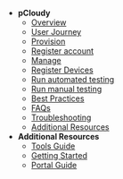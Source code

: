 - **pCloudy**
  - [Overview](pcloudy/pcloudy-overview)
  -	[User Journey](pcloudy/pcloudy-user-journey)
  - [Provision](pcloudy/pcloudy-provision)
  - [Register account](pcloudy/pcloudy-register)
  - [Manage](pcloudy/pcloudy-manage)
  - [Register Devices](pcloudy/pcloudy-register-devices)
  - [Run automated testing](pcloudy/pcloudy-automated-testing)
  - [Run manual testing](pcloudy/pcloudy-manual-testing)    
  - [Best Practices](pcloudy/pcloudy-best-practices)
  - [FAQs](pcloudy/pcloudy-faqs)
  - [Troubleshooting](pcloudy/pcloudy-troubleshooting)
  - [Additional Resources](pcloudy/pcloudy-additional-resources)        
- **Additional Resources**
  - [Tools Guide](https://docs.developer.tech.gov.sg/docs/ship-hats-tools-guide/#/tools-overview)
  - [Getting Started](https://docs.developer.tech.gov.sg/docs/ship-hats-getting-started-guide/#/)
  - [Portal Guide](https://docs.developer.tech.gov.sg/docs/ship-hats-portal-guide/#/ship-hats-portal-overview)